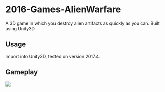# 2016-Games-AlienWarfare
A 3D game in which you destroy alien artifacts as quickly as you can. Built using Unity3D.

## Usage
Import into Unity3D, tested on version 2017.4.

## Gameplay
<img src="https://github.com/Tashiv/2016-Games-AlienWarfare/blob/master/.media/gameplay.gif">
